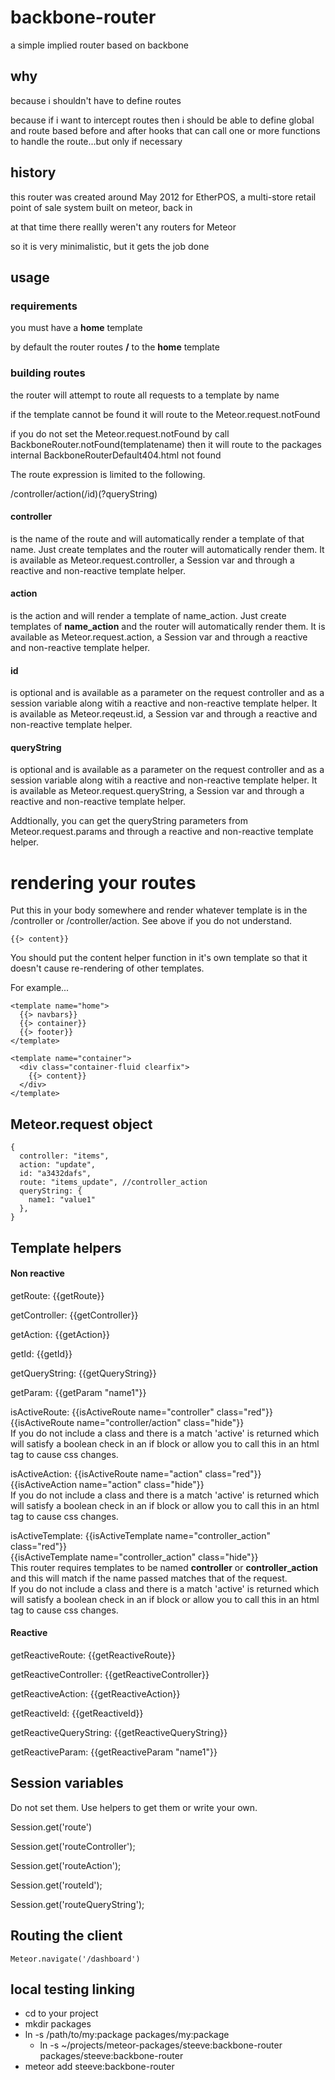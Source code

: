 # backbone-router
a simple implied router based on backbone

## why
because i shouldn't have to define routes

because if i want to intercept routes then i should be able to define global and route based before and after hooks that can call one or more functions to handle the route...but only if necessary

## history
this router was created around May 2012 for EtherPOS, a multi-store retail point of sale system built on meteor, back in 

at that time there reallly weren't any routers for Meteor

so it is very minimalistic, but it gets the job done

## usage


### requirements
you must have a <b>home</b> template

by default the router routes <b>/</b> to the <b>home</b> template


### building routes
the router will attempt to route all requests to a template by name

if the template cannot be found it will route to the Meteor.request.notFound

if you do not set the Meteor.request.notFound by call BackboneRouter.notFound(templatename) then it will route to the packages internal BackboneRouterDefault404.html not found

The route expression is limited to the following.

/controller/action(/id)(?queryString)

#### controller
is the name of the route and will automatically render a template of that name.  Just create templates and the router will automatically render them.  It is available as Meteor.request.controller, a Session var and through a reactive and non-reactive template helper.

#### action
is the action and will render a template of name_action. Just create templates of <b>name_action</b> and the router will automatically render them.  It is available as Meteor.request.action, a Session var and through a reactive and non-reactive template helper.

#### id
is optional and is available as a parameter on the request controller and as a session variable along witih a reactive and non-reactive template helper.  It is available as Meteor.reqeust.id, a Session var and through a reactive and non-reactive template helper.

#### queryString
is optional and is available as a parameter on the request controller and as a session variable along witih a reactive and non-reactive template helper.  It is available as Meteor.request.queryString, a Session var and through a reactive and non-reactive template helper.

Addtionally, you can get the queryString parameters from Meteor.request.params and through a reactive and non-reactive template helper.

# rendering your routes
Put this in your body somewhere and render whatever template is in the /controller or /controller/action.  See above if you do not understand.

````
{{> content}} 
````

You should put the content helper function in it's own template so that it doesn't cause re-rendering of other templates.

For example...

````
<template name="home">
  {{> navbars}}
  {{> container}}
  {{> footer}}
</template>

<template name="container">
  <div class="container-fluid clearfix">
    {{> content}}
  </div>
</template>

````

## Meteor.request object

````
{
  controller: "items", 
  action: "update", 
  id: "a3432dafs",
  route: "items_update", //controller_action
  queryString: {
    name1: "value1"
  },  
}

````

## Template helpers


<h4>Non reactive</h4>
  <p>
    getRoute: {{getRoute}}<br/>
  </p>
  <p>
    getController: {{getController}}<br/>
  </p>
  <p>
    getAction: {{getAction}}<br/>
  </p>
  <p>
    getId: {{getId}}<br/>
  </p>
  <p>
    getQueryString: {{getQueryString}}<br/>
  </p>
  <p>
    getParam: {{getParam "name1"}}<br/>
  </p>
  <p>
    isActiveRoute: {{isActiveRoute name="controller" class="red"}}<br/>
    {{isActiveRoute name="controller/action" class="hide"}}<br/>
    If you do not include a class and there is a match 'active' is returned which will satisfy a boolean check in an if block or allow you to call this in an html tag to cause css changes.
  </p>
  <p>
    isActiveAction: {{isActiveRoute name="action" class="red"}}<br/>
    {{isActiveAction name="action" class="hide"}}<br/>
    If you do not include a class and there is a match 'active' is returned which will satisfy a boolean check in an if block or allow you to call this in an html tag to cause css changes.
  </p>
  <p>
    isActiveTemplate: {{isActiveTemplate name="controller_action" class="red"}}<br/>
    {{isActiveTemplate name="controller_action" class="hide"}}<br/>
    This router requires templates to be named <b>controller</b> or <b>controller_action</b> and this will match if the name passed matches that of the request.<br/>
    If you do not include a class and there is a match 'active' is returned which will satisfy a boolean check in an if block or allow you to call this in an html tag to cause css changes.
  </p>

  <h4>Reactive</h4>
  <p>
    getReactiveRoute: {{getReactiveRoute}}<br/>
  </p>
  <p>
    getReactiveController: {{getReactiveController}}<br/>
  </p>
  <p>
    getReactiveAction: {{getReactiveAction}}<br/>
  </p>
  <p>
    getReactiveId: {{getReactiveId}}<br/>
  </p>
  <p>
    getReactiveQueryString: {{getReactiveQueryString}}<br/>
  </p>
  <p>
    getReactiveParam: {{getReactiveParam "name1"}}<br/>
  </p>

## Session variables
Do not set them.  Use helpers to get them or write your own.

Session.get('route')

Session.get('routeController');

Session.get('routeAction');

Session.get('routeId');

Session.get('routeQueryString');

## Routing the client

````
Meteor.navigate('/dashboard')
````

## local testing linking

* cd to your project
* mkdir packages
* ln -s /path/to/my:package packages/my:package
  * ln -s ~/projects/meteor-packages/steeve:backbone-router packages/steeve:backbone-router
* meteor add steeve:backbone-router


